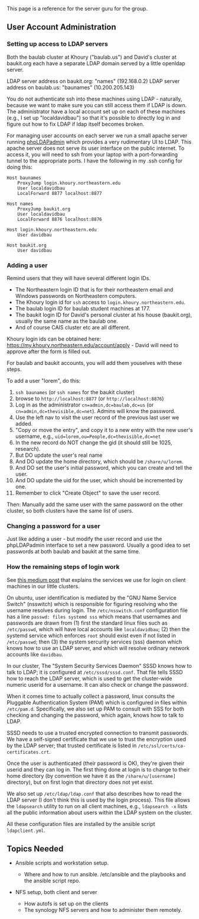 This page is a reference for the server guru for the group.

## User Account Administration

### Setting up access to LDAP servers

Both the baulab cluster at Khoury ("baulab.us") and David's cluster at baukit.org each have a separate LDAP domain served by a little openldap server.

LDAP server address on baukit.org: "names" (192.168.0.2)
LDAP server address on baulab.us: "baunames" (10.200.205.143)

You do not authenticate ssh into these machines using LDAP - naturally, because we want to make sure you can still access them if LDAP is down. The administrator have a local account set up on each of these machines (e.g., I set up "localdavidbau") so that it's possible to directly log in and figure out how to fix LDAP if ldap itself becomes broken.

For managing user accounts on each server we run a small apache server running [phpLDAPadmin](https://github.com/leenooks/phpLDAPadmin) which provides a very rudimentary UI to LDAP.  This apache server does not serve its user interface on the public internet.  To access it, you will need to ssh from your laptop with a port-forwarding tunnel to the appropriate ports.  I have the following in my .ssh config for doing this:

```
Host baunames
    ProxyJump login.khoury.northeastern.edu
    User localdavidbau
    LocalForward 8877 localhost:8877

Host names
    ProxyJump baukit.org
    User localdavidbau
    LocalForward 8876 localhost:8876

Host login.khoury.northeastern.edu
    User davidbau

Host baukit.org
    User davidbau
```

### Adding a user

Remind users that they will have several different login IDs.
   * The Northeastern login ID that is for their northeastern email and Windows passwords on Northeastern computers.
   * The Khoury login id for `ssh` access to `login.khoury.northeastern.edu`.
   * The baulab login ID for baulab student machines at 177.
   * The baukit login ID for David's personal cluster at his house (baukit.org), usually the same name as the baulab one.
   * And of course CAIS cluster etc are all different.

Khoury login ids can be obtained here: https://my.khoury.northeastern.edu/account/apply - David will need to approve after the form is filled out.

For baulab and baukit accounts, you will add them youselves with these steps.

To add a user "lorem", do this:
  1. `ssh baunames` (or `ssh names` for the baukit cluster)
  2. browse to `http://localhost:8877` (or `http://localhost:8876`)
  3. Log in as the administrator `cn=admin,dc=baulab,dc=us` (or `cn=admin,dc=thevisible,dc=net`). Admins will know the password.
  4. Use the left nav to visit the user record of the previous last user we added.
  5. "Copy or move the entry", and copy it to a new entry with the new user's username, e.g., `uid=lorem,ou=People,dc=thevisible,dc=net`
  6. In the new record do NOT change the gid (it should still be 1025, research).
  7. But DO update the user's real name
  8. And DO update the home directory, which should be `/share/u/lorem`.
  9. And DO set the user's initial password, which you can create and tell the user.
  10. And DO update the uid for the user, which should be incremented by one.
  11. Remember to click "Create Object" to save the user record.

Then: Manually add the same user with the same password on the other cluster, so both clusters have the same list of users.

### Changing a password for a user

Just like adding a user - but modify the user record and use the phpLDAPadmin interface to set a new password.  Usually a good idea to set passwords at both baulab and baukit at the same time.

### How the remaining steps of login work

See [this medium post](https://medium.com/@fengliplatform/understanding-nss-and-pam-using-a-ssh-example-80512eb0f39e) that explains the services we use for login on client machines in our little clusters.

On ubuntu, user identification is mediated by the "GNU Name Service Switch" (nsswitch) which is responsible for figuring resolving who the username resolves during login.  The `/etc/nsswitch.conf` configuration file has a line `passwd: files systemd sss` which means that usernames and passwords are drawn from (1) first the standard linux files such as `/etc/passwd`, which will have local accounts like `localdavidbau`; (2) then the systemd service which enforces `root` should exist even if not listed in `/etc/passwd`; then (3) the system sercurity services (sss) daemon which knows how to use an LDAP server, and which will resolve ordinary network accounts like `davidbau`.

In our cluster, The "System Security Services Daemon" SSSD knows how to talk to LDAP; it is configured at `/etc/sssd/sssd.conf`.  That file tells SSSD how to reach the LDAP server, which is used to get the cluster-wide numeric userid for a username.  It can also check or change the password.

When it comes time to actually collect a password, linux consults the Pluggable Authentication System (PAM) which is configured in files within `/etc/pam.d`.  Specifically, we also set up PAM to consult with SSS for both checking and changing the password, which again, knows how to talk to LDAP.

SSSD needs to use a trusted encrypted connection to transmit passwords.  We have a self-signed certificate that we use to trust the encryption used by the LDAP server; that trusted certificate is listed in `/etc/ssl/certs/ca-certificates.crt`.

Once the user is authenticated (their password is OK), they're given their userid and they can log in.  The first thing done at login is to change to their home directory (by convention we have it as the `/share/u/[username]` directory), but on first login that directory does not yet exist.  

We also set up `/etc/ldap/ldap.conf` that also describes how to read the LDAP server (I don't think this is used by the login process). This file allows the `ldapsearch` utility to run on all client machines, e.g., `ldapsearch -x` lists all the public information about users within the LDAP system on the cluster.

All these configuration files are installed by the ansible script `ldapclient.yml`.

## Topics Needed

- Ansible scripts and workstation setup.
    - Where and how to run ansible.  /etc/ansible and the playbooks and the ansible script repo.

    
- NFS setup, both client and server
    - How autofs is set up on the clients
    - The synology NFS servers and how to administer them remotely.

